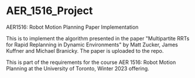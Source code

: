 # AER_1516_Project
AER1516: Robot Motion Planning Paper Implementation

This is to implement the algorithm presented in the paper "Multipartite RRTs for Rapid Replanning in Dynamic Environments" by Matt Zucker, James Kuffner and Michael Branicky.
The paper is uploaded to the repo. 

This is part of the requirements for the course AER 1516: Robot Motion Planning at the University of Toronto, Winter 2023 offering. 
